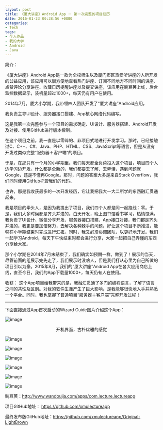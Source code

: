 ```yaml
---
layout: post
title: 《厦大讲座》Android App － 第一次完整的项目经历
date: 2016-01-23 00:38:56 +0800
categories:
- Tech
tags:
- 个人作品
- 我的大学
- Android
- Java
---
```


简介：

《厦大讲座》Android App是一款为全校师生以及厦门市区热爱听讲座的人所开发的公益应用，该应用可以很方便地查看热门讲座、订阅不同地方不同时间的讲座、点赞评论分享讲座、收藏日历提醒讲座以及提交讲座，该应用在豌豆荚上线，后台监控数据显示，装机量超过1000+，每天仍有用户在使用。

2014年7月，厦大小学期，我带领四人团队开发了“厦大讲座”Android应用。

我负责主导UI设计、服务器接口搭建、App核心网络代码编写。

这是我第一次完整参与一个项目的需求确定、UI设计、服务器搭建、Android开发及对接、使用GitHub进行版本控制。

在这个项目之前，我一直是以零碎的、非项目式地进行开发学习。那时，已经接触过C、C++、C#、Java、PHP、HTML、CSS、JavaScript等语言，但是从没有开发过类似完整“服务器＋客户端”的项目。

于是，在那只有一个月的小学期里，我们每天都全负荷投入这个项目，项目四个人边学习边开发。什么都是全新的，我们都要去了解、去弄懂，遇到问题就Google，还是不懂再Google。那时，问题的答案大多是来自Stack Overflow，我们同时使用GitHub托管我们的代码。

也许，那是我收获最多的一次开发经历，它让我把我大一大二所学的东西融汇贯通起来。

我是项目的牵头人，是因为我提出了项目，我们四个人都是同一起跑线：零。于是，我们大多时候都是齐头并进的，白天开发，晚上图书馆看书学习，热情饱满。我负责了UI设计、微信分享开发、服务器接口搭建、App接口对接，我们都是齐头并进的，我更是要加倍努力，去解决各种棘手的问题，好让这个项目不断推进，能够在小学期结束时完成进行汇报。同时，我又必须协调团队，以更好地开发。我们一起学习Android，每天下午快结束时都会进行分享，大家一起把自己弄懂的东西分享给大家。

那个小学期在2014年7月末结束了，我们确实如预期一样，做到了！展示的当天，尽管前面的组展示完先走了，我们展示时没啥人，但是我们打从心里为自己所做的项目引以为豪。2015年8月，我们的“厦大讲座”Android App在各大应用商店上线，直至今日，我们的App下载量1000+，每天仍有人在使用。

 

收获：
这个App项目给我带来的是，我融汇贯通了多门的编程语言，了解了语言之间的共性及区别。对我的软件生涯产生了巨大影响，是我能够很快地入手并熟悉一个平台。同时，我也掌握了普通项目“服务器＋客户端”完整开发过程！

------

下面直接通过App首次启动的Wizard Guide图片介绍这个App：

![image](/uploads/xmu-lecture-first-android-app/xmu-lecture-first-android-app-1.png)

<center>开机界面，古朴优雅的感觉</center>

![image](/uploads/xmu-lecture-first-android-app/xmu-lecture-first-android-app-2.png)

<!-- more -->

![image](/uploads/xmu-lecture-first-android-app/xmu-lecture-first-android-app-3.png)

![image](/uploads/xmu-lecture-first-android-app/xmu-lecture-first-android-app-4.png)

![image](/uploads/xmu-lecture-first-android-app/xmu-lecture-first-android-app-5.png)

![image](/uploads/xmu-lecture-first-android-app/xmu-lecture-first-android-app-6.png)

![image](/uploads/xmu-lecture-first-android-app/xmu-lecture-first-android-app-7.png)






豌豆荚：http://www.wandoujia.com/apps/com.lecture.lectureapp

项目GitHub地址： https://github.com/xmulectureapp

最终发布版GitHub地址：https://github.com/xmulectureapp/Original-LightBrown